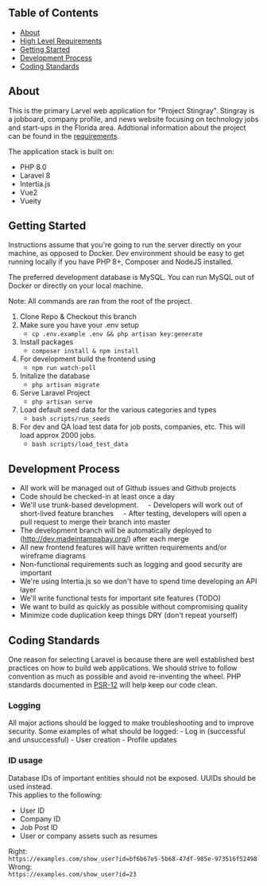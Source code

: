## Table of Contents

- [About](#about)
- [High Level Requirements](./REQUIREMENTS.md)
- [Getting Started](#getting_started)
- [Development Process](#dev_process)
- [Coding Standards](#coding_standards)

## About <a name = "about"></a>
This is the primary Larvel web application for "Project Stingray".  Stingray is a jobboard, company profile, and news website focusing on technology jobs and start-ups in the Florida area. Addtional information about the project can be found in the [requirements](./REQUIREMENTS.md).

The application stack is built on:
- PHP 8.0
- Laravel 8
- Intertia.js
- Vue2
- Vueity

## Getting Started <a name = "getting_started"></a>
Instructions assume that you're going to run the server directly on your machine, as opposed to Docker.  Dev environment should be easy to get running locally if you have PHP 8+, Composer and NodeJS installed. 

The preferred development database is MySQL. You can run MySQL out of Docker or directly on your local machine. 

Note: All commands are ran from the root of the project.
1. Clone Repo & Checkout this branch
2. Make sure you have your .env setup
    * ```cp .env.example .env && php artisan key:generate```
3. Install packages
    * ```composer install & npm install```
4. For development build the frontend using 
    * ```npm run watch-poll```
5. Initalize the database
    * ```php artisan migrate```
6. Serve Laravel Project
    * ```php artisan serve```
7. Load default seed data for the various categories and types
    * ```bash scripts/run_seeds```
8. For dev and QA load test data for job posts, companies, etc.  This will load approx 2000 jobs.
    * ```bash scripts/load_test_data```
## Development Process <a name = "dev_process"></a>
- All work will be managed out of Github issues and Github projects
- Code should be checked-in at least once a day
- We'll use trunk-based development.
    - Developers will work out of short-lived feature branches
    - After testing, developers will open a pull request to merge their branch into master
- The development branch will be automatically deployed to (http://dev.madeintampabay.org/) after each merge
- All new frontend features will have written requirements and/or wireframe diagrams
- Non-functional requirements such as logging and good security are important
- We're using Intertia.js so we don't have to spend time developing an API layer
- We'll write functional tests for important site features (TODO)
- We want to build as quickly as possible without compromising quality
- Minimize code duplication keep things DRY (don't repeat yourself)

## Coding Standards <a name = "coding_standards"></a>
One reason for selecting Laravel is because there are well established best practices on how to build web applications.  We should strive to follow convention as much as possible and avoid re-inventing the wheel. PHP standards documented in [PSR-12](https://www.php-fig.org/psr/psr-12/) will help keep our code clean.  

### Logging
All major actions should be logged to make troubleshooting and to improve security.  Some examples of what should be logged:
    - Log in (successful and unsuccessful)
    - User creation
    - Profile updates
### ID usage
Database IDs of important entities should not be exposed.  UUIDs should be used instead.   
This applies to the following:  
 - User ID
 - Company ID
 - Job Post ID
 - User or company assets such as resumes  

Right:  
```https://examples.com/show_user?id=bf6b67e5-5b68-47df-985e-973516f52498```  
Wrong:  
```https://examples.com/show_user?id=23```
